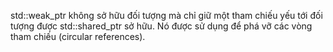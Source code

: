 std::weak_ptr không sở hữu đối tượng mà chỉ giữ một tham chiếu yếu tới đối tượng được std::shared_ptr sở hữu. Nó được sử dụng để phá vỡ các vòng tham chiếu (circular references).
